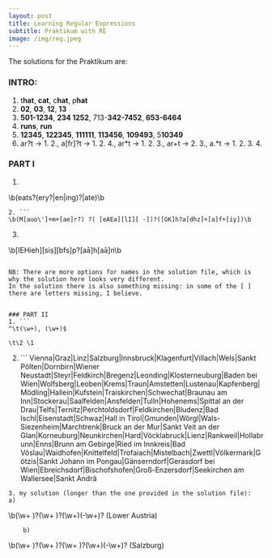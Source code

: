 ```yaml
---
layout: post
title: Learning Regular Expressions
subtitle: Praktikum with RE
image: /img/reg.jpeg
---
```


The solutions for the Praktikum are:

### INTRO:
1. t**hat**, **cat**, c**hat**, p**hat**
3. **02**, **03**, **12**, **13**
4. **501-1234**, **234 1252**, 713-**342-7452**,   **653-6464**
5. **runs**, **run**
6. **12345**, **122345**, **111111**, **113456**,       **109493**, 5**10349**
7. ar?t -> 1. 2., 
   a[fr]?t -> 1. 2. 4., 
   ar*t -> 1. 2. 3., 
   ar+t -> 2. 3.,
   a.*t -> 1. 2. 3. 4.


### PART I
1. ```
\b(eats?(ery?|en|ing)?|ate)\b
``` 
2. ```
\b(M[auo\']+m+[ae]r?) ?( [eAEa][lI][ -])?([GK]h?a[dhz]+[a]f+[iy])\b
```
3. ```
\b[IEHieh][siṣ][bfs]p?[aā]h[aā]n\b
```

NB: There are more options for names in the solution file, which is why the solution here looks very different.
In the solution there is also something missing: in some of the [ ] there are letters missing, I believe.


### PART II
1. ```
^\t(\w+), (\w+)$ 
```
```
\t\2 \1
```
2. ´´´
Vienna|Graz|Linz|Salzburg|Innsbruck|Klagenfurt|Villach|Wels|Sankt Pölten|Dornbirn|Wiener Neustadt|Steyr|Feldkirch|Bregenz|Leonding|Klosterneuburg|Baden bei Wien|Wolfsberg|Leoben|Krems|Traun|Amstetten|Lustenau|Kapfenberg|Mödling|Hallein|Kufstein|Traiskirchen|Schwechat|Braunau am Inn|Stockerau|Saalfelden|Ansfelden|Tulln|Hohenems|Spittal an der Drau|Telfs|Ternitz|Perchtoldsdorf|Feldkirchen|Bludenz|Bad Ischl|Eisenstadt|Schwaz|Hall in Tirol|Gmunden|Wörgl|Wals-Siezenheim|Marchtrenk|Bruck an der Mur|Sankt Veit an der Glan|Korneuburg|Neunkirchen|Hard|Vöcklabruck|Lienz|Rankweil|Hollabrunn|Enns|Brunn am Gebirge|Ried im Innkreis|Bad Vöslau|Waidhofen|Knittelfeld|Trofaiach|Mistelbach|Zwettl|Völkermark|Götzis|Sankt Johann im Pongau|Gänserndorf|Gerasdorf bei Wien|Ebreichsdorf|Bischofshofen|Groß-Enzersdorf|Seekirchen am Wallersee|Sankt Andrä
```
3. my solution (longer than the one provided in the solution file):
a) 
```
\b(\w+ )?(\w+ )?(\w+)(-\w+)? \(Lower Austria\)
```
    b) 
```
\b(\w+ )?(\w+ )?(\w+ )?(\w+)(-\w+)? \(Salzburg\)
```

